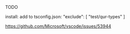 TODO


install:
add to tsconfig.json:
"exclude": [
    "test/qur-types"
  ]



https://github.com/Microsoft/vscode/issues/53944